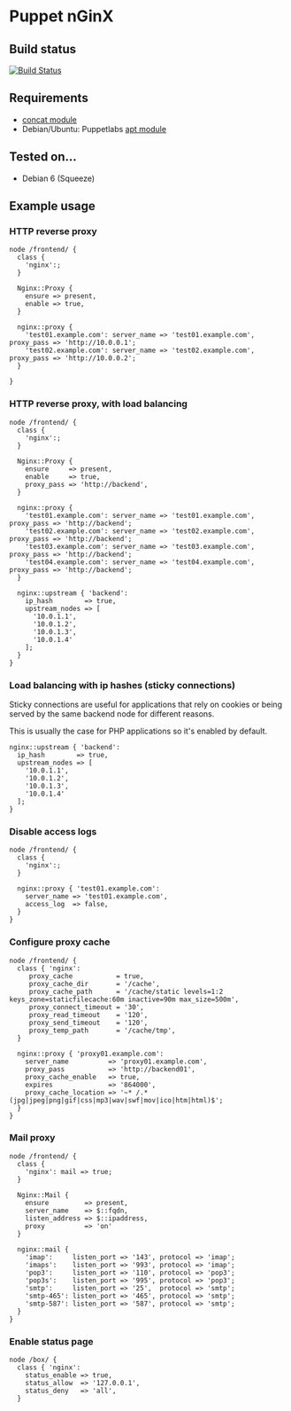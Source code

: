 # Puppet nGinX

## Build status

[![Build Status](https://travis-ci.org/arioch/puppet-nginx.png?branch=master)](https://travis-ci.org/arioch/puppet-nginx)

## Requirements

* [concat module](https://github.com/ripienaar/puppet-concat)
* Debian/Ubuntu: Puppetlabs [apt module](https://github.com/puppetlabs/puppetlabs-apt)

## Tested on...

* Debian 6 (Squeeze)

## Example usage

### HTTP reverse proxy

    node /frontend/ {
      class {
        'nginx':;
      }

      Nginx::Proxy {
        ensure => present,
        enable => true,
      }

      nginx::proxy {
        'test01.example.com': server_name => 'test01.example.com', proxy_pass => 'http://10.0.0.1';
        'test02.example.com': server_name => 'test02.example.com', proxy_pass => 'http://10.0.0.2';
      }

    }

### HTTP reverse proxy, with load balancing

    node /frontend/ {
      class {
        'nginx':;
      }

      Nginx::Proxy {
        ensure     => present,
        enable     => true,
        proxy_pass => 'http://backend',
      }

      nginx::proxy {
        'test01.example.com': server_name => 'test01.example.com', proxy_pass => 'http://backend';
        'test02.example.com': server_name => 'test02.example.com', proxy_pass => 'http://backend';
        'test03.example.com': server_name => 'test03.example.com', proxy_pass => 'http://backend';
        'test04.example.com': server_name => 'test04.example.com', proxy_pass => 'http://backend';
      }

      nginx::upstream { 'backend':
        ip_hash        => true,
        upstream_nodes => [
          '10.0.1.1',
          '10.0.1.2',
          '10.0.1.3',
          '10.0.1.4'
        ];
      }
    }

### Load balancing with ip hashes (sticky connections)

Sticky connections are useful for applications that rely on cookies or
being served by the same backend node for different reasons.

This is usually the case for PHP applications so it's enabled by default.

    nginx::upstream { 'backend':
      ip_hash        => true,
      upstream_nodes => [
        '10.0.1.1',
        '10.0.1.2',
        '10.0.1.3',
        '10.0.1.4'
      ];
    }

### Disable access logs

    node /frontend/ {
      class {
        'nginx':;
      }

      nginx::proxy { 'test01.example.com':
        server_name => 'test01.example.com',
        access_log  => false,
      }
    }

### Configure proxy cache

    node /frontend/ {
      class { 'nginx':
         proxy_cache           = true,
         proxy_cache_dir       = '/cache',
         proxy_cache_path      = '/cache/static levels=1:2 keys_zone=staticfilecache:60m inactive=90m max_size=500m',
         proxy_connect_timeout = '30',
         proxy_read_timeout    = '120',
         proxy_send_timeout    = '120',
         proxy_temp_path       = '/cache/tmp',
      }

      nginx::proxy { 'proxy01.example.com':
        server_name          => 'proxy01.example.com',
        proxy_pass           => 'http://backend01',
        proxy_cache_enable   => true,
        expires              => '864000',
        proxy_cache_location => '~* /.*(jpg|jpeg|png|gif|css|mp3|wav|swf|mov|ico|htm|html)$';
      }
    }

### Mail proxy

    node /frontend/ {
      class {
        'nginx': mail => true;
      }

      Nginx::Mail {
        ensure         => present,
        server_name    => $::fqdn,
        listen_address => $::ipaddress,
        proxy          => 'on'
      }

      nginx::mail {
        'imap':     listen_port => '143', protocol => 'imap';
        'imaps':    listen_port => '993', protocol => 'imap';
        'pop3':     listen_port => '110', protocol => 'pop3';
        'pop3s':    listen_port => '995', protocol => 'pop3';
        'smtp':     listen_port => '25',  protocol => 'smtp';
        'smtp-465': listen_port => '465', protocol => 'smtp';
        'smtp-587': listen_port => '587', protocol => 'smtp';
      }
    }

### Enable status page

    node /box/ {
      class { 'nginx':
        status_enable => true,
        status_allow  => '127.0.0.1',
        status_deny   => 'all',
      }

